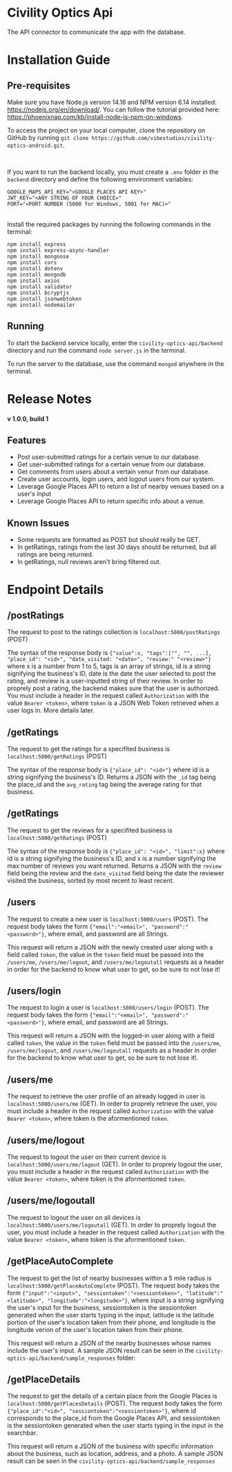 # Civility Optics Api
The API connector to communicate the app with the database.

# Installation Guide

## Pre-requisites
Make sure you have Node.js version 14.16 and NPM version 6.14 installed: https://nodejs.org/en/download/. You can follow the tutorial provided here: https://phoenixnap.com/kb/install-node-js-npm-on-windows.

To access the project on your local computer, clone the repository on GitHub by running `git clone https://github.com/vibestudios/civility-optics-android.git`.

<br>

If you want to run the backend locally, you must create a `.env` folder in the `backend` directory and define the following environment variables:
```
GOOGLE_MAPS_API_KEY="<GOOGLE PLACES API KEY>"
JWT_KEY="<ANY STRING OF YOUR CHOICE>"
PORT="<PORT NUMBER (5000 for Windows, 5001 for MAC)>"
```
<br>
Install the required packages by running the following commands in the terminal:

```
npm install express
npm install express-async-handler
npm install mongoose
npm install cors
npm install dotenv
npm install mongodb
npm install axios
npm install validator
npm install bcryptjs
npm install jsonwebtoken
npm install nodemailer
```

## Running

To start the backend service locally, enter the `civility-optics-api/backend` directory and run the command `node server.js` in the terminal.

To run the server to the database, use the command `mongod` anywhere in the terminal.

# Release Notes

#### v 1.0.0, build 1

## Features
- Post user-submitted ratings for a certain venue to our database.
- Get user-submitted ratings for a certain venue from our database.
- Get comments from users about a vertain venur from our database.
- Create user accounts, login users, and logout users from our system.
- Leverage Google Places API to return a list of nearby venues based on a user's input
- Leverage Google Places API to return specific info about a venue.

## Known Issues
- Some requests are formatted as POST but should really be GET.
- In getRatings, ratings from the last 30 days should be returned, but all ratings are being returned.
- In getRatings, null reviews aren't bring filtered out.

# Endpoint Details

## /postRatings

The request to post to the ratings collection is `localhost:5000/postRatings` (POST)

The syntax of the response body is `{"value":x, "tags":["", "", ...], "place_id": "<id>", "date_visited: "<date>", "review:" "<review>"}` where x is a number from 1 to 5, tags is an array of strings, id is a string signifying the business's ID, date is the date the user selected to post the rating, and review is a user-inputted string of their review.
In order to proprely post a rating, the backend makes sure that the user is authorized. You must include a header in the request called `Authorization` with the value `Bearer <token>`, where `token` is a JSON Web Token retrieved when a user logs in. More details later.

## /getRatings

The request to get the ratings for a specifited business is `localhost:5000/getRatings` (POST)

The syntax of the response body is `{"place_id": "<id>"}` where id is a string signifying the business's ID. Returns a JSON with the `_id` tag being the place_id and the `avg_rating` tag being the average rating for that business.

## /getRatings

The request to get the reviews for a specifited business is `localhost:5000/getRatings` (POST)

The syntax of the response body is `{"place_id": "<id>", "limit":x}` where id is a string signifying the business's ID, and x is a number signifying the max number of reviews you want returned. Returns a JSON with the `review` field being the review and the `date_visited` field being the date the reviewer visited the business, sorted by most recent to least recent.

## /users

The request to create a new user is `localhost:5000/users` (POST). The request body takes the form `{"email":"<email>", "password":"<password>"}`, where email, and password are all Strings.

This request will return a JSON with the newly created user along with a field called `token`, the value in the `token` field must be passed into the `/users/me`, `/users/me/logout`, and `/users/me/logoutall` requests as a header in order for the backend to know what user to get, so be sure to not lose it!

## /users/login

The request to login a user is `localhost:5000/users/login` (POST). The request body takes the form `{"email":"<email>", "password":"<password>"}`, where email, and password are all Strings.

This request will return a JSON with the logged-in user along with a field called `token`, the value in the `token` field must be passed into the `/users/me`, `/users/me/logout`, and `/users/me/logoutall` requests as a header in order for the backend to know what user to get, so be sure to not lose it!.

## /users/me

The request to retrieve the user profile of an already logged in user is `localhost:5000/users/me` (GET).
In order to proprely retrieve the user, you must include a header in the request called `Authorization` with the value `Bearer <token>`, where token is the aformentioned `token`.

## /users/me/logout

The request to logout the user on their current device is `localhost:5000/users/me/logout` (GET).
In order to proprely logout the  user, you must include a header in the request called `Authorization` with the value `Bearer <token>`, where token is the aformentioned `token`.

## /users/me/logoutall

The request to logout the user on all devices is `localhost:5000/users/me/logoutall` (GET).
In order to proprely logout the user, you must include a header in the request called `Authorization` with the value `Bearer <token>`, where token is the aformentioned `token`.

## /getPlaceAutoComplete

The request to get the list of nearby businesses within a 5 mile radius is `localhost:5000/getPlaceAutoComplete` (POST). The request body takes the form `{"input":"<input>", "sessiontoken":"<sessiontoken>", "latitude":"<latitude>", "longitude":"<longitude>"}`, where input is a string signifying the user's input for the business, sessiontoken is the sessiontoken generated when the user starts typing in the input, latitude is the latitude portion of the user's location taken from their phone, and longitude is the longitude verion of the user's location taken from their phone.

This request will return a JSON of the nearby businesses whose names include the user's input. A sample JSON result can be seen in the  `civility-optics-api/backend/sample_responses` folder:

## /getPlaceDetails

The request to get the details of a certain place from the Google Places is `localhost:5000/getPlacesDetails` (POST). The request body takes the form `{"place_id":"<id>", "sessiontoken":"<sessiontoken>"}`, where id corresponds to the place_id from the Google Places API, and sessiontoken is the sessiontoken generated when the user starts typing in the input in the searchbar.

This request will return a JSON of the business with specific information about the business, such as location, address, and a photo. A sample JSON result can be seen in the  `civility-optics-api/backend/sample_responses`

